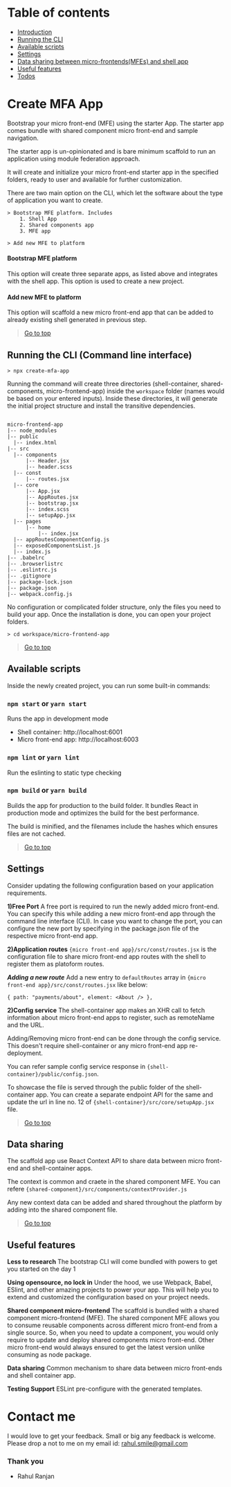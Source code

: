 # Table of contents <a id="top"></a>

- [Introduction](#introduction)
- [Running the CLI](#runningCli)
- [Available scripts](#scriptsAvailable)
- [Settings](#settings)
- [Data sharing between micro-frontends(MFEs) and shell app](#dataSharing)
- [Useful features](#usefulFeatures)
- [Todos](#todos)

<a id="introduction"></a>
# Create MFA App

Bootstrap your micro front-end (MFE) using the starter App. The starter app comes bundle with shared component micro front-end and sample navigation.

The starter app is un-opinionated and is bare minimum scaffold to run an application using module federation approach.

It will create and initialize your micro front-end starter app in the specified folders, ready to user and available for further customization.

There are two main option on the CLI, which let the software about the type of application you want to create.

```
> Bootstrap MFE platform. Includes 
    1. Shell App 
    2. Shared components app 
    3. MFE app

> Add new MFE to platform
```

#### Bootstrap MFE platform
This option will create three separate apps, as listed above and integrates with the shell app. This option is used to create a new project.

#### Add new MFE to platform
This option will scaffold a new micro front-end app that can be added to already existing shell generated in previous step.

> [Go to top](#top)

<a id="runningCli"></a>

## Running the CLI (Command line interface)
```
> npx create-mfa-app
```

Running the command will create three directories (shell-container, shared-components, micro-frontend-app) inside the `workspace` folder (names would be based on your entered inputs). Inside these directories, it will generate the initial project structure and install the transitive dependencies.

```

micro-frontend-app
|-- node_modules
|-- public
  |-- index.html
|-- src
  |-- components
      |-- Header.jsx
      |-- header.scss
  |-- const
      |-- routes.jsx
  |-- core
      |-- App.jsx
      |-- AppRoutes.jsx
      |-- bootstrap.jsx
      |-- index.scss
      |-- setupApp.jsx
  |-- pages
      |-- home
          |-- index.jsx
  |-- appRoutesComponentConfig.js
  |-- exposedComponentsList.js
  |-- index.js
|-- .babelrc
|-- .browserlistrc
|-- .eslintrc.js
|-- .gitignore
|-- package-lock.json
|-- package.json
|-- webpack.config.js

```

No configuration or complicated folder structure, only the files you need to build your app. Once the installation is done, you can open your project folders.

```
> cd workspace/micro-frontend-app
```

> [Go to top](#top)

<a id="scriptsAvailable"></a>

## Available scripts

Inside the newly created project, you can run some built-in commands:

### `npm start` or `yarn start`

Runs the app in development mode
- Shell container: http://localhost:6001
- Micro front-end app: http://localhost:6003

### `npm lint` or `yarn lint`

Run the eslinting to static type checking

### `npm build` or `yarn build`

Builds the app for production to the build folder. It bundles React in production mode and optimizes the build for the best performance.

The build is minified, and the filenames include the hashes which ensures files are not cached.

> [Go to top](#top)

<a id="scriptsAvailable"></a>

## Settings

Consider updating the following configuration based on your application requirements.

**1)Free Port**
A free port is required to run the newly added micro front-end. You can specify this while adding a new micro front-end app through the command line interface (CLI). In case you want to change the port, you can configure the new port by specifying in the package.json file of the respective micro front-end app.

**2)Application routes**
`{micro front-end app}/src/const/routes.jsx` is the configuration file to share micro front-end app routes with the shell to register them as platoform routes.

***Adding a new route***
Add a new entry to `defaultRoutes` array in `{micro front-end app}/src/const/routes.jsx`  like below:
```
{ path: "payments/about", element: <About /> },
```

**2)Config service**
The shell-container app makes an XHR call to fetch information about micro front-end apps to register, such as remoteName and the URL.

Adding/Removing micro front-end can be done through the config service. This doesn't require shell-container or any micro front-end app re-deployment.

You can refer sample config service response in `{shell-container}/public/config.json`.

To showcase the file is served through the public folder of the shell-container app. You can create a separate endpoint API for the same and update the url in line no. 12 of `{shell-container}/src/core/setupApp.jsx` file.

> [Go to top](#top)

<a id="dataSharing"></a>

## Data sharing

The scaffold app use React Context API to share data between micro front-end and shell-container apps.

The context is common and craete in the shared component MFE. You can refere `{shared-component}/src/components/contextProvider.js`

Any new context data can be added and shared throughout the platform by adding into the shared component file.

> [Go to top](#top)

<a id="usefulFeatures"></a>

## Useful features
**Less to research**
The bootstrap CLI will come bundled with powers to get you started on the day 1

**Using opensource, no lock in**
Under the hood, we use Webpack, Babel, ESlint, and other amazing projects to power your app. This will help you to extend and customized the configuration based on your project needs.

**Shared component micro-frontend**
The scaffold is bundled with a shared component micro-frontend (MFE). The shared component MFE allows you to consume reusable components across different micro front-end from a single source. So, when you need to update a component, you would only require to update and deploy shared components micro front-end. Other micro front-end would always ensured to get the latest version unlike consuming as node package.

**Data sharing**
Common mechanism to share data between micro front-ends and shell container app.

**Testing Support**
ESLint pre-configure with the generated templates.

# Contact me
I would love to get your feedback. Small or big any feedback is welcome. Please drop a not to me on my email id: rahul.smile@gmail.com

### Thank you 
- Rahul Ranjan